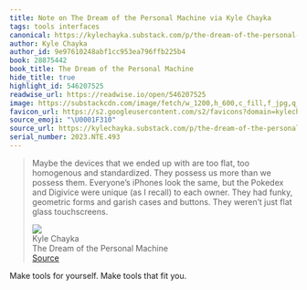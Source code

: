```yaml
---
title: Note on The Dream of the Personal Machine via Kyle Chayka
tags: tools interfaces
canonical: https://kylechayka.substack.com/p/the-dream-of-the-personal-machine?utm_source=Robin_Sloan_sent_me
author: Kyle Chayka
author_id: 9e97610248abf1cc953ea796ffb225b4
book: 28875442
book_title: The Dream of the Personal Machine
hide_title: true
highlight_id: 546207525
readwise_url: https://readwise.io/open/546207525
image: https://substackcdn.com/image/fetch/w_1200,h_600,c_fill,f_jpg,q_auto:good,fl_progressive:steep,g_auto/https%3A%2F%2Fsubstack-post-media.s3.amazonaws.com%2Fpublic%2Fimages%2F2b5234a0-23a6-41c0-ab04-4e64f54d0386_640x480.jpeg
favicon_url: https://s2.googleusercontent.com/s2/favicons?domain=kylechayka.substack.com
source_emoji: "\U0001F310"
source_url: https://kylechayka.substack.com/p/the-dream-of-the-personal-machine?utm_source=Robin_Sloan_sent_me#:~:text=Maybe%20the%20devices,flat%20glass%20touchscreens.
serial_number: 2023.NTE.493
---
```

> Maybe the devices that we ended up with are too flat, too homogenous and standardized. They possess us more than we possess them. Everyone’s iPhones look the same, but the Pokedex and Digivice were unique (as I recall) to each owner. They had funky, geometric forms and garish cases and buttons. They weren’t just flat glass touchscreens.
> <div class="quoteback-footer"><div class="quoteback-avatar"><img class="mini-favicon" src="https://s2.googleusercontent.com/s2/favicons?domain=kylechayka.substack.com"></div><div class="quoteback-metadata"><div class="metadata-inner"><span style="display:none">FROM:</span><div aria-label="Kyle Chayka" class="quoteback-author"> Kyle Chayka</div><div aria-label="The Dream of the Personal Machine" class="quoteback-title"> The Dream of the Personal Machine</div></div></div><div class="quoteback-backlink"><a target="_blank" aria-label="go to the full text of this quotation" rel="noopener" href="https://kylechayka.substack.com/p/the-dream-of-the-personal-machine?utm_source=Robin_Sloan_sent_me#:~:text=Maybe%20the%20devices,flat%20glass%20touchscreens." class="quoteback-arrow"> Source</a></div></div>

Make tools for yourself. Make tools that fit you.